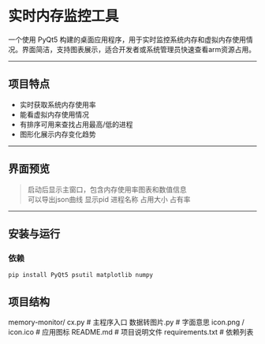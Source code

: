 # 实时内存监控工具

一个使用 PyQt5 构建的桌面应用程序，用于实时监控系统内存和虚拟内存使用情况。界面简洁，支持图表展示，适合开发者或系统管理员快速查看arm资源占用。

---

## 项目特点

- 实时获取系统内存使用率
- 能看虚拟内存使用情况
- 有排序可用来查找占用最高/低的进程
- 图形化展示内存变化趋势

---

## 界面预览

> 启动后显示主窗口，包含内存使用率图表和数值信息  
> 可以导出json曲线
> 显示pid 进程名称 占用大小 占有率

---

## 安装与运行

### 依赖

```bash
pip install PyQt5 psutil matplotlib numpy
```
## 项目结构

memory-monitor/
cx.py               # 主程序入口
数据转图片.py        # 字面意思
icon.png / icon.ico # 应用图标
README.md           # 项目说明文件
requirements.txt    # 依赖列表
